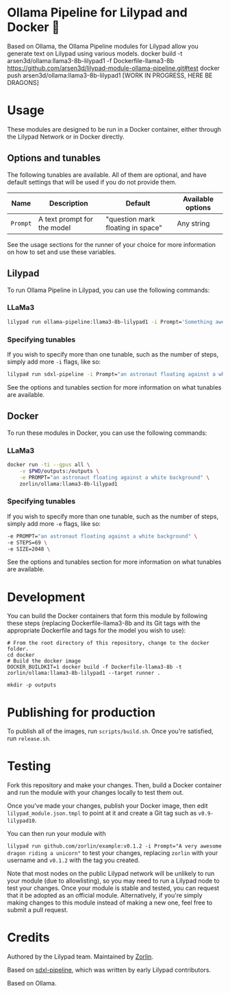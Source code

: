 # Ollama Pipeline for Lilypad and Docker 🐋
Based on Ollama, the Ollama Pipeline modules for Lilypad allow you generate text on Lilypad using various models.
docker build -t arsen3d/ollama:llama3-8b-lilypad1 -f Dockerfile-llama3-8b https://github.com/arsen3d/lilypad-module-ollama-pipeline.git#test
docker push arsen3d/ollama:llama3-8b-lilypad1
[WORK IN PROGRESS, HERE BE DRAGONS]

# Usage
These modules are designed to be run in a Docker container, either through the Lilypad Network or in Docker directly.

## Options and tunables
The following tunables are available. All of them are optional, and have default settings that will be used if you do not provide them.

| Name | Description | Default | Available options |
|------|-------------|---------|-------------------|
| `Prompt` | A text prompt for the model | "question mark floating in space" | Any string |

See the usage sections for the runner of your choice for more information on how to set and use these variables.

## Lilypad
To run Ollama Pipeline in Lilypad, you can use the following commands:

### LLaMa3
```bash
lilypad run ollama-pipeline:llama3-8b-lilypad1 -i Prompt='Something awesome this way comes'
```

### Specifying tunables

If you wish to specify more than one tunable, such as the number of steps, simply add more `-i` flags, like so:

```bash
lilypad run sdxl-pipeline -i Prompt="an astronaut floating against a white background" -i Steps=69
```

See the options and tunables section for more information on what tunables are available.

## Docker

To run these modules in Docker, you can use the following commands:

### LLaMa3

```bash
docker run -ti --gpus all \
    -v $PWD/outputs:/outputs \
    -e PROMPT="an astronaut floating against a white background" \
    zorlin/ollama:llama3-8b-lilypad1
```

### Specifying tunables
If you wish to specify more than one tunable, such as the number of steps, simply add more `-e` flags, like so:

```bash
-e PROMPT="an astronaut floating against a white background" \
-e STEPS=69 \
-e SIZE=2048 \
```

See the options and tunables section for more information on what tunables are available.

# Development
You can build the Docker containers that form this module by following these steps (replacing Dockerfile-llama3-8b and its Git tags with the appropriate Dockerfile and tags for the model you wish to use):

```
# From the root directory of this repository, change to the docker folder.
cd docker
# Build the docker image
DOCKER_BUILDKIT=1 docker build -f Dockerfile-llama3-8b -t zorlin/ollama:llama3-8b-lilypad1 --target runner .
```
```
mkdir -p outputs
```

# Publishing for production
To publish all of the images, run `scripts/build.sh`. Once you're satisfied, run `release.sh`.

# Testing
Fork this repository and make your changes. Then, build a Docker container and run the module with your changes locally to test them out.

Once you've made your changes, publish your Docker image, then edit `lilypad_module.json.tmpl` to point at it and create a Git tag such as `v0.9-lilypad10`.

You can then run your module with 

`lilypad run github.com/zorlin/example:v0.1.2 -i Prompt="A very awesome dragon riding a unicorn"` to test your changes, replacing `zorlin` with your username and `v0.1.2` with the tag you created.

Note that most nodes on the public Lilypad network will be unlikely to run your module (due to allowlisting), so you may need to run a Lilypad node to test your changes. Once your module is stable and tested, you can request that it be adopted as an official module. Alternatively, if you're simply making changes to this module instead of making a new one, feel free to submit a pull request.

# Credits
Authored by the Lilypad team. Maintained by [Zorlin](https://github.com/Zorlin).

Based on [sdxl-pipeline](https://github.com/lilypad-tech/lilypad-module-sdxl-pipeline), which was written by early Lilypad contributors.

Based on Ollama.
